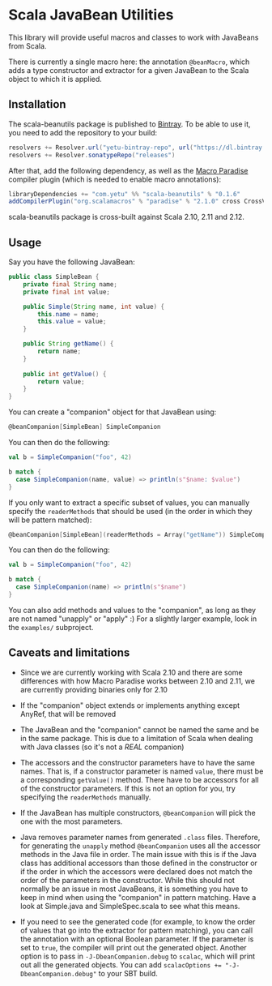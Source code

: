 # Scala JavaBean Utilities

This library will provide useful macros and classes to work with JavaBeans from Scala.

There is currently a single macro here: the annotation `@beanMacro`, which adds a type constructor and extractor for
a given JavaBean to the Scala object to which it is applied.

## Installation

The scala-beanutils package is published to [Bintray](https://bintray.com/yetu/maven/scala-beanutils). To be able to use
it, you need to add the repository to your build:

```scala
resolvers += Resolver.url("yetu-bintray-repo", url("https://dl.bintray.com/yetu/maven"))(Resolver.ivyStylePatterns)
resolvers += Resolver.sonatypeRepo("releases")
```

After that, add the following dependency, as well as the
[Macro Paradise](http://docs.scala-lang.org/overviews/macros/paradise.html) compiler plugin (which is needed to enable
macro annotations):

```scala
libraryDependencies += "com.yetu" %% "scala-beanutils" % "0.1.6"
addCompilerPlugin("org.scalamacros" % "paradise" % "2.1.0" cross CrossVersion.full)
```

scala-beanutils package is cross-built against Scala 2.10, 2.11 and 2.12.

## Usage

Say you have the following JavaBean:

```java
public class SimpleBean {
    private final String name;
    private final int value;

    public Simple(String name, int value) {
        this.name = name;
        this.value = value;
    }

    public String getName() {
        return name;
    }
    
    public int getValue() {
        return value;
    }
}

```

You can create a "companion" object for that JavaBean using:

```scala
@beanCompanion[SimpleBean] SimpleCompanion
```

You can then do the following:

```scala
val b = SimpleCompanion("foo", 42)

b match {
  case SimpleCompanion(name, value) => println(s"$name: $value")
}
```

If you only want to extract a specific subset of values, you can manually specify the `readerMethods` that should be used
(in the order in which they will be pattern matched):

```scala
@beanCompanion[SimpleBean](readerMethods = Array("getName")) SimpleCompanion
```

You can then do the following:

```scala
val b = SimpleCompanion("foo", 42)

b match {
  case SimpleCompanion(name) => println(s"$name")
}
```

You can also add methods and values to the "companion", as long as they are not named "unapply" or "apply" :) For a
slightly larger example, look in the `examples/` subproject.

## Caveats and limitations

* Since we are currently working with Scala 2.10 and there are some differences with how Macro Paradise works between
2.10 and 2.11, we are currently providing binaries only for 2.10

* If the "companion" object extends or implements anything except AnyRef, that will be removed

* The JavaBean and the "companion" cannot be named the same and be in the same package. This is due to a limitation of
Scala when dealing with Java classes (so it's not a *REAL* companion)

* The accessors and the constructor parameters have to have the same names. That is, if a constructor parameter is
named `value`, there must be a corresponding `getValue()` method. There have to be accessors for all of the constructor
parameters. If this is not an option for you, try specifying the `readerMethods` manually.

* If the JavaBean has multiple constructors, `@beanCompanion` will pick the one with the most parameters.

* Java removes parameter names from generated `.class` files. Therefore, for generating the `unapply` method 
`@beanCompanion` uses all the accessor methods in the Java file in order. The main issue with this is if the Java class
has additional accessors than those defined in the constructor or if the order in which the accessors were declared does
not match the order of the parameters in the constructor. While this should not normally be an issue in most JavaBeans,
it is something you have to keep in mind when using the "companion" in pattern matching. Have a look at Simple.java
and SimpleSpec.scala to see what this means.

* If you need to see the generated code (for example, to know the order of values that go into the extractor for pattern
matching), you can call the annotation with an optional Boolean parameter. If the parameter is set to `true`, the
compiler will print out the generated object. Another option is to pass in `-J-DbeanCompanion.debug` to `scalac`, which
will print out all the generated objects. You can add `scalacOptions += "-J-DbeanCompanion.debug"` to your SBT build.
